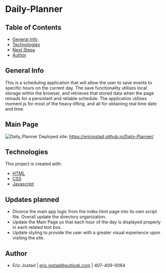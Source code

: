 # Daily-Planner

## Table of Contents
- [General Info](#general-info)
- [Technologies](#technologies)
- [Next Steps](#next-Steps)
- [Author](#author)

## General Info
This is a scheduling application that will allow the user to save events to specific hours on the current day. 
The save functionality utilises local storage within the browser, and retrieves that stored data when the page 
reloads for a persistant and reliable schedule. 
The application utilises moment.js for most of the heavy-lifting, and all for obtaining real time date and time. 

## Main Page
![Daily_Planner](https://user-images.githubusercontent.com/71619046/104116511-1ab8ee80-52ce-11eb-916e-2b1a5605fe97.PNG)
Deployed site: https://ericjostad.github.io/Daily-Planner/

## Technologies
This project is created with:
- [HTML](https://html.com/)
- [CSS](https://www.w3.org/Style/CSS/Overview.en.html) 
- [Javascript](https://www.javascript.com/) 


## Updates planned
- Divorce the main app logic from the index.html page into its own script file. Overall update the directory organization. 
- Update the Main Page so that each hour of the day is displayed properly in each related text box. 
- Update styling to provide the user with a greater visual experience upon visiting the site.

## Author
- Eric Jostad | eric.jostad@outlook.com | 407-409-0064